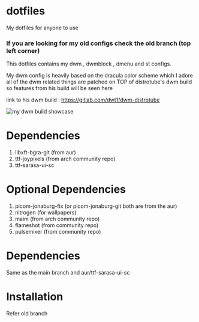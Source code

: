 # dotfiles
My dotfiles for anyone to use

### If you are looking for my old configs check the old branch (top left corner)
This dotfiles contains my dwm , dwmblock , dmenu and st configs.

My dwm config is heavily based on the dracula color scheme which I adore 
all of the dwm related things are patched on TOP of distrotube's dwm build
so features from his build will be seen here

link to his dwm build : https://gitlab.com/dwt1/dwm-distrotube

![my dwm build showcase](https://media.discordapp.net/attachments/874845882493849631/1047542343936524388/image.png?width=1223&height=688)

# Dependencies

1) libxft-bgra-git (from aur)
2) ttf-joypixels (from arch community repo)
3) ttf-sarasa-ui-sc

# Optional Dependencies

1) picom-jonaburg-fix (or picom-jonaburg-git both are from the aur)
2) nitrogen (for wallpapers)
3) maim (from arch community repo)
4) flameshot (from community repo)
5) pulsemixer (from community repo)

# Dependencies

Same as the main branch and 
aur/ttf-sarasa-ui-sc

# Installation

Refer old branch
